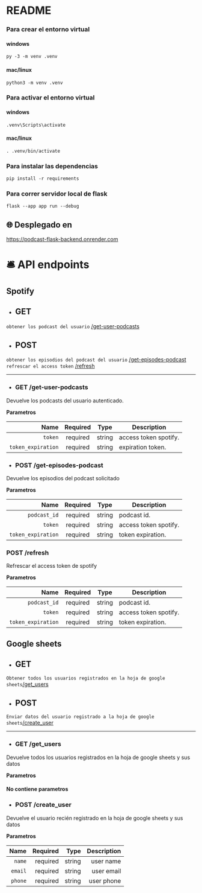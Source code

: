 # README

### Para crear el entorno virtual
#### windows
`py -3 -m venv .venv`
#### mac/linux
`python3 -m venv .venv`


### Para activar el entorno virtual
#### windows
`.venv\Scripts\activate`
#### mac/linux
`. .venv/bin/activate`

### Para instalar las dependencias 
`pip install -r requirements`

### Para correr servidor local de flask
`flask --app app run --debug`

## 🌐 Desplegado en
https://podcast-flask-backend.onrender.com

# 🛎️ API endpoints

## Spotify


- ## GET
`obtener los podcast del usuario` [/get-user-podcasts](#get-user-podcasts) <br/>

- ## POST
`obtener los episodios del podcast del usuario` [/get-episodes-podcast](#get-episodes-podcast) <br/>
`refrescar el access token` [/refresh](#refresh) <br/>
___

- ### GET /get-user-podcasts
Devuelve los podcasts del usuario autenticado.

**Parametros**

|          Name | Required |  Type   | Description                                                                                                                                                           |
| -------------:|:--------:|:-------:| ------------
|     `token` | required | string  | access token spotify.  
|     `token_expiration` | required | string  | expiration token.  

- ### POST /get-episodes-podcast
Devuelve los episodios del podcast solicitado

**Parametros**

|          Name | Required |  Type   | Description                                                                                                                                                           |
| -------------:|:--------:|:-------:| ----------- |
|     `podcast_id` | required | string  | podcast id.          |
|     `token` | required | string  | access token spotify.
|     `token_expiration` | required | string  | token expiration. 

### POST /refresh
Refrescar el access token de spotify

**Parametros**

|          Name | Required |  Type   | Description                                                                                                                                                           |
| -------------:|:--------:|:-------:| --------------------------------------------------------------------------------------------------------------------------------------------------------------------- |
|     `podcast_id` | required | string  | podcast id.       |
|     `token` | required | string  | access token spotify.  
|     `token_expiration` | required | string  | token expiration. 

## Google sheets

- ## GET
`Obtener todos los usuarios registrados en la hoja de google sheets`[/get_users](#get_users) </br>

- ## POST
`Enviar datos del usuario registrado a la hoja de google sheets`[/create_user](#create_user) </br>
____

- ### GET /get_users
Devuelve todos los usuarios registrados en la hoja de google sheets y sus datos

**Parametros**

#### No contiene parametros

- ### POST /create_user
Devuelve el usuario recién registrado en la hoja de google sheets y sus datos

**Parametros**

| Name | Required | Type | Description |
|------:|--------:|-----:|------------:|
| `name` | required | string | user name |
| `email` | required | string | user email |
| `phone` | required | string | user phone |
